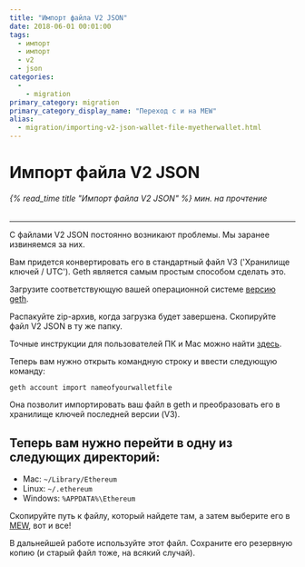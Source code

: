 ```yaml
---
title: "Импорт файла V2 JSON"
date: 2018-06-01 00:01:00
tags:
  - импорт
  - импорт
  - v2
  - json
categories:
  - 
    - migration
primary_category: migration
primary_category_display_name: "Переход с и на MEW"
alias:
  - migration/importing-v2-json-wallet-file-myetherwallet.html
---
```


# **Импорт файла V2 JSON**

###### {% read_time title "Импорт файла V2 JSON" %} мин. на прочтение

* * *

С файлами V2 JSON постоянно возникают проблемы. Мы заранее извиняемся за них.

Вам придется конвертировать его в стандартный файл V3 ('Хранилище ключей / UTC'). Geth является самым простым способом сделать это.

Загрузите соответствующую вашей операционной системе [версию geth](https://github.com/ethereum/go-ethereum/releases).

Распакуйте zip-архив, когда загрузка будет завершена. Скопируйте файл V2 JSON в ту же папку.

Точные инструкции для пользователей ПК и Mac можно найти [здесь](https://ethereum.stackexchange.com/questions/465/How-to-import-a-plain-private-key-into-geth-or-mist).

Теперь вам нужно открыть командную строку и ввести следующую команду:

`geth account import nameofyourwalletfile`

Она позволит импортировать ваш файл в geth и преобразовать его в хранилище ключей последней версии (V3).

## **Теперь вам нужно перейти в одну из следующих директорий:**

* Mac: `~/Library/Ethereum`
* Linux: `~/.ethereum`
* Windows: `%APPDATA%\Ethereum`

Скопируйте путь к файлу, который найдете там, а затем выберите его в [MEW](https://www.myetherwallet.com), вот и все!

В дальнейшей работе используйте этот файл. Сохраните его резервную копию (и старый файл тоже, на всякий случай).